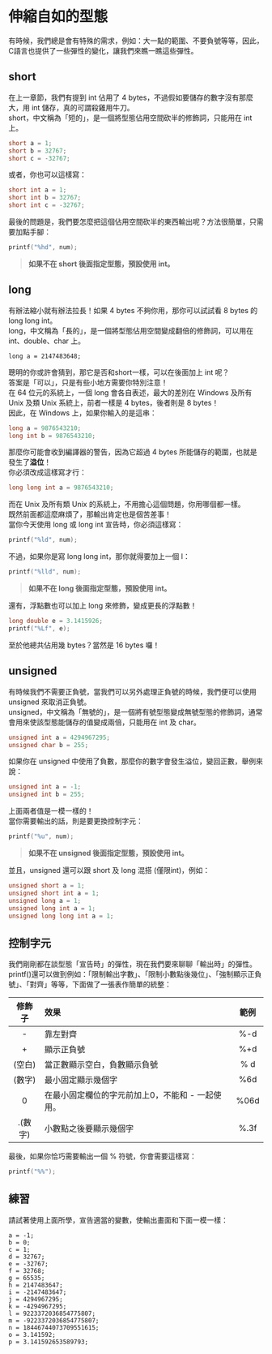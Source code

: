# 伸縮自如的型態
有時候，我們總是會有特殊的需求，例如：大一點的範圍、不要負號等等，因此，C語言也提供了一些彈性的變化，讓我們來瞧一瞧這些彈性。

## short
在上一章節，我們有提到 int 佔用了 4 bytes，不過假如要儲存的數字沒有那麼大，用 int 儲存，真的可謂殺雞用牛刀。  
short，中文稱為「短的」，是一個將型態佔用空間砍半的修飾詞，只能用在 int 上。  
```c++
short a = 1;
short b = 32767;
short c = -32767;
```
或者，你也可以這樣寫：  
```c++
short int a = 1;
short int b = 32767;
short int c = -32767;
```
最後的問題是，我們要怎麼把這個佔用空間砍半的東西輸出呢？方法很簡單，只需要加點手腳：  
```c++
printf("%hd", num);
```

> **如果不在 short 後面指定型態，預設使用 int。**

## long
有辦法縮小就有辦法拉長！如果 4 bytes 不夠你用，那你可以試試看 8 bytes 的 long long int。  
long，中文稱為「長的」，是一個將型態佔用空間變成翻倍的修飾詞，可以用在 int、double、char 上。     
```
long a = 2147483648;
```
聰明的你或許會猜到，那它是否和short一樣，可以在後面加上 int 呢？  
答案是「可以」，只是有些小地方需要你特別注意！  
在 64 位元的系統上，一個 long 會各自表述，最大的差別在 Windows 及所有 Unix 及類 Unix 系統上，前者一樣是 4 bytes，後者則是 8 bytes！  
因此，在 Windows 上，如果你輸入的是這串：
```c++
long a = 9876543210;
long int b = 9876543210;
```
那麼你可能會收到編譯器的警告，因為它超過 4 bytes 所能儲存的範圍，也就是發生了**溢位**！  
你必須改成這樣寫才行：
```c++
long long int a = 9876543210;
```
而在 Unix 及所有類 Unix 的系統上，不用擔心這個問題，你用哪個都一樣。  
既然前面都這麼麻煩了，那輸出肯定也是個苦差事！  
當你今天使用 long 或 long int 宣告時，你必須這樣寫：
```c++
printf("%ld", num);
```
不過，如果你是寫 long long int，那你就得要加上一個 l：
```c++
printf("%lld", num);
```

> **如果不在 long 後面指定型態，預設使用 int。**

還有，浮點數也可以加上 long 來修飾，變成更長的浮點數！  
```c++
long double e = 3.1415926;
printf("%Lf", e);
```
至於他總共佔用幾 bytes？當然是 16 bytes 囉！  



## unsigned
有時候我們不需要正負號，當我們可以另外處理正負號的時候，我們便可以使用 unsigned 來取消正負號。  
unsigned，中文稱為「無號的」，是一個將有號型態變成無號型態的修飾詞，通常會用來使該型態能儲存的值變成兩倍，只能用在 int 及 char。  
```c++
unsigned int a = 4294967295;
unsigned char b = 255;
```
如果你在 unsigned 中使用了負數，那麼你的數字會發生溢位，變回正數，舉例來說：  
```c++
unsigned int a = -1;
unsigned int b = 255;
```
上面兩者值是一模一樣的！  
當你需要輸出的話，則是要更換控制字元：  
```c++
printf("%u", num);
```

> **如果不在 unsigned 後面指定型態，預設使用 int。**

並且，unsigned 還可以跟 short 及 long 混搭 (僅限int)，例如：
```c++
unsigned short a = 1;
unsigned short int a = 1;
unsigned long a = 1;
unsigned long int a = 1;
unsigned long long int a = 1;
```

## 控制字元
我們剛剛都在談型態「宣告時」的彈性，現在我們要來聊聊「輸出時」的彈性。  
printf()還可以做到例如：「限制輸出字數」、「限制小數點後幾位」、「強制顯示正負號」、「對齊」等等，下面做了一張表作簡單的統整：  

|  修飾子 |             效果             |    範例    |
|:------:|:-----------------------------|:----------:|
| -      | 靠左對齊                      | %-d        |
| +      | 顯示正負號                    | %+d        |
| (空白)  | 當正數顯示空白，負數顯示負號     | % d        |
| (數字)  | 最小固定顯示幾個字              | %6d        |
| 0      | 在最小固定欄位的字元前加上0，不能和 - 一起使用。| %06d        |
| .(數字) | 小數點之後要顯示幾個字     | %.3f        |

最後，如果你恰巧需要輸出一個 % 符號，你會需要這樣寫：  
```c++
printf("%%");
```

## 練習
請試著使用上面所學，宣告適當的變數，使輸出畫面和下面一模一樣：
```
a = -1;
b = 0;
c = 1;
d = 32767;
e = -32767;
f = 32768;
g = 65535;
h = 2147483647;
i = -2147483647;
j = 4294967295;
k = -4294967295;
l = 9223372036854775807;
m = -9223372036854775807;
n = 18446744073709551615;
o = 3.141592;
p = 3.141592653589793;
```